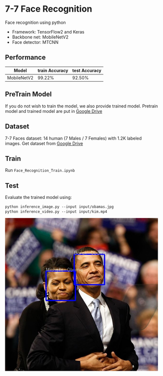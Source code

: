 # 7-7 Face Recognition
Face recognition using python

- Framework: TensorFlow2 and Keras
- Backbone net: MobileNetV2 
- Face detector: MTCNN

## Performance
| Model | train Accuracy | test Accuracy |
---|---|---|
| MobileNetV2 | 99.22% | 92.50% |

## PreTrain Model
If you do not wish to train the model, we also provide trained model. Pretrain model and trained model are put in
[Google Drive](https://drive.google.com/drive/folders/1otgK5wd7axsLtDjvB2JcZ8xQ9kKLXZrj?usp=sharing)

## Dataset
7-7 Faces dataset: 14 human (7 Males / 7 Females) with 1.2K labeled images.
Get dataset from [Google Drive](https://drive.google.com/drive/folders/1WGSotRtFPYGuxPEGkWWRsBPlVXFSvl7p?usp=sharing)

## Train
Run `Face_Recognition_Train.ipynb`

## Test
Evaluate the trained model using:
```
python inference_image.py --input input/obamas.jpg
python inference_video.py --input input/kim.mp4
```

![screen shot](output/result.jpg)
